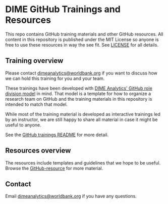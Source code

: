 # DIME GitHub Trainings and Resources

This repo contains GitHub training materials and other GitHub resources. All content in this repository is published under the MIT License so anyone is free to use these resources in way the see fit. See [LICENSE](https://github.com/kbjarkefur/dime-github-trainings/blob/master/LICENSE) for all details.

## Training overview
Please contact dimeanalytics@worldbank.org if you want to discuss how we can hold this training for you and your team.

These trainings have been developed with [DIME Analytics' GitHub role division model](https://github.com/worldbank/dime-github-trainings/blob/master/GitHub-resources/DIME-GitHub-Roles/DIME-GitHub-roles.md) in mind. That model is a template for how to organize a research team on GitHub and the training materials in this repository is intended to match that model.

While most of the training material is developed as interactive trainings led by an instructor, we are still happy to share all material in case it might be useful to anyone.

See the [GitHub trainings README](https://github.com/worldbank/dime-github-trainings/tree/master/GitHub-trainings) for more detail.

## Resources overview

The resources include templates and guidelines that we hope to be useful. Browse the [GitHub-resource](https://github.com/worldbank/dime-github-trainings/tree/master/GitHub-resources) for more material.

## Contact

Email dimeanalytics@worldbank.org if you have any questions.
